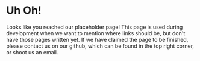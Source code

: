 # Uh Oh!

Looks like you reached our placeholder page!
This page is used during development when we want to mention where links should be, but don't have those pages written yet.
If we have claimed the page to be finished, please contact us on our github, which can be found in the top right corner, or shoot us an email.
